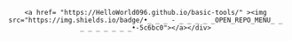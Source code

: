 <div align="center">
    
    <a href= "https://HelloWorld096.github.io/basic-tools/" ><img src="https://img.shields.io/badge/•_‎ _‎ _‎ - _ _‎ _ _‎‎ _OPEN_REPO_MENU_‎ _‎ _‎ _‎‎ _ _‎ _ _‎‎ _•-5c6bc0"></a></div>
